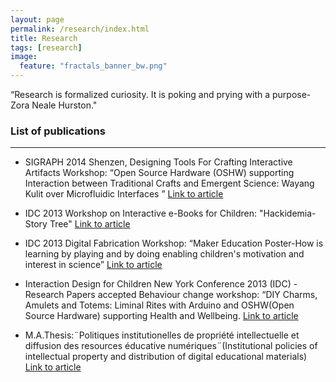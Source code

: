 ```yaml
---
layout: page
permalink: /research/index.html
title: Research
tags: [research]
image:
  feature: "fractals_banner_bw.png"
---
```


“Research is formalized curiosity. It is poking and prying with a purpose-
Zora Neale Hurston."

### List of publications
***
* SIGRAPH 2014 Shenzen, Designing Tools For Crafting Interactive Artifacts Workshop: “Open Source Hardware (OSHW) supporting Interaction between Traditional Crafts and Emergent Science: Wayang Kulit over Microfluidic Interfaces ”
[Link to article](http://dl.acm.org/citation.cfm?id=2668955)

* IDC 2013 Workshop on Interactive e-Books for Children: "Hackidemia-Story Tree"
[Link to article](bit.ly/idc_storytree)

* IDC 2013 Digital Fabrication Workshop: “Maker Education Poster-How is learning by playing and by doing enabling children's motivation and interest in science”
[Link to article](bit.ly/idc_makeredu)

* Interaction Design for Children New York Conference 2013 (IDC) - Research Papers accepted
Behaviour change workshop: “DIY Charms, Amulets and Totems: Liminal Rites with Arduino and OSHW(Open Source Hardware) supporting Health and Wellbeing.
[Link to article](bit.ly/idc_behaviour)

* M.A.Thesis:¨Politiques institutionelles de propriété intellectuelle et diffusion des resources éducative numériques¨(Institutional policies of intellectual property and distribution of digital educational materials)
[Link to article](bit.ly/thesis-stefania)
